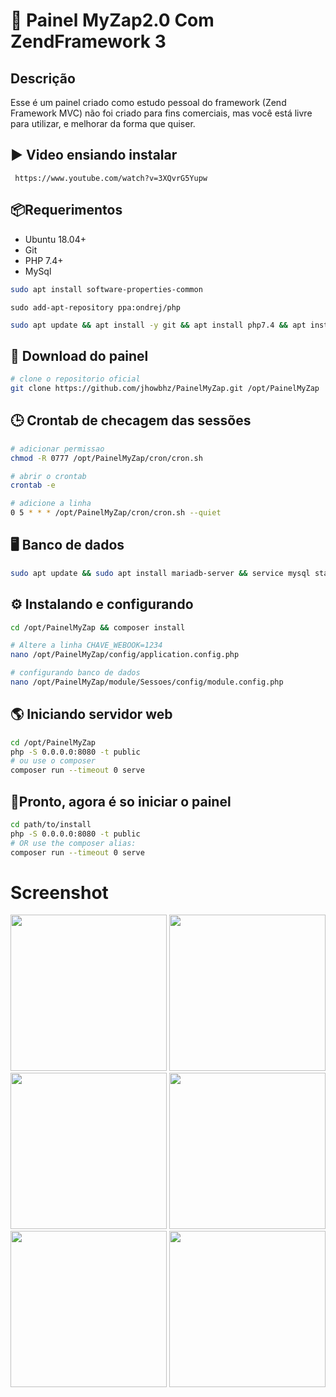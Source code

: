 # 🚀 Painel MyZap2.0 Com ZendFramework 3

## Descrição

Esse é um painel criado como estudo pessoal do framework (Zend Framework MVC) 
não foi criado para fins comerciais, mas você está livre para utilizar, e melhorar
da forma que quiser.

## ▶️ Video ensiando instalar
```` https://www.youtube.com/watch?v=3XQvrG5Yupw````

## 📦Requerimentos
* Ubuntu 18.04+
* Git
* PHP 7.4+
* MySql

```bash
sudo apt install software-properties-common
```

```
sudo add-apt-repository ppa:ondrej/php
```

```bash
sudo apt update && apt install -y git && apt install php7.4 && apt install php7.4-intl && apt install -y zip && apt install php7.4-curl && apt install php7.4-mysqli && apt install composer
```

## 📖 Download do painel 

```bash
# clone o repositorio oficial
git clone https://github.com/jhowbhz/PainelMyZap.git /opt/PainelMyZap
```
## 🕒 Crontab de checagem das sessões
```bash
# adicionar permissao
chmod -R 0777 /opt/PainelMyZap/cron/cron.sh

# abrir o crontab
crontab -e

# adicione a linha
0 5 * * * /opt/PainelMyZap/cron/cron.sh --quiet
```
## 🖥️ Banco de dados
```bash
sudo apt update && sudo apt install mariadb-server && service mysql start && sudo mysql_secure_installation
```

## ⚙️ Instalando e configurando 

```bash
cd /opt/PainelMyZap && composer install
```

```bash
# Altere a linha CHAVE_WEBOOK=1234
nano /opt/PainelMyZap/config/application.config.php
```

```bash
# configurando banco de dados
nano /opt/PainelMyZap/module/Sessoes/config/module.config.php
```
## 🌎 Iniciando servidor web

```bash
cd /opt/PainelMyZap
php -S 0.0.0.0:8080 -t public
# ou use o composer
composer run --timeout 0 serve
```

## 🏃Pronto, agora é so iniciar o painel

```bash
cd path/to/install
php -S 0.0.0.0:8080 -t public
# OR use the composer alias:
composer run --timeout 0 serve
```

# Screenshot
[<img src="https://i.imgur.com/TUNjHR3.png" width="250"/>]('https://i.imgur.com/TUNjHR3.png')
[<img src="https://i.imgur.com/PRsseeQ.png" width="250"/>]('https://i.imgur.com/PRsseeQ.png')
[<img src="https://i.imgur.com/A2y4Yge.png" width="250"/>]('https://i.imgur.com/A2y4Yge.png')
[<img src="https://i.imgur.com/UVck0Ha.png" width="250"/>]('https://i.imgur.com/UVck0Ha.png')
[<img src="https://i.imgur.com/I1CONQ3.png" width="250"/>]('https://i.imgur.com/I1CONQ3.png')
[<img src="https://i.imgur.com/yT388os.png" width="250"/>]('https://i.imgur.com/yT388os.png')

